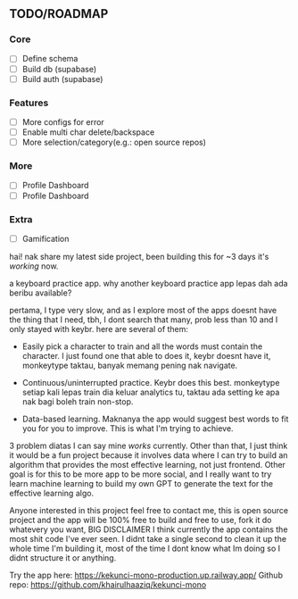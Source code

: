 # 


## TODO/ROADMAP

### Core
- [ ] Define schema
- [ ] Build db (supabase)
- [ ] Build auth (supabase)

### Features
- [ ] More configs for error
- [ ] Enable multi char delete/backspace
- [ ] More selection/category(e.g.: open source repos)

### More
- [ ] Profile Dashboard
- [ ] Profile Dashboard

### Extra
- [ ] Gamification

hai! nak share my latest side project, been building this for ~3 days it's *working* now.

a keyboard practice app. why another keyboard practice app lepas dah ada beribu available?

pertama, I type very slow, and as I explore most of the apps doesnt have the thing that I need, tbh, I dont search that many, prob less than 10 and I only stayed with keybr. here are several of them:

- Easily pick a character to train and all the words must contain the character. I just found one that able to does it, keybr doesnt have it, monkeytype taktau, banyak memang pening nak navigate.

- Continuous/uninterrupted practice. Keybr does this best. monkeytype setiap kali lepas train dia keluar analytics tu, taktau ada setting ke apa nak bagi boleh train non-stop.

- Data-based learning. Maknanya the app would suggest best words to fit you for you to improve. This is what I'm trying to achieve.

3 problem diatas I can say mine *works* currently. Other than that, I just think it would be a fun project because it involves data where I can try to build an algorithm that provides the most effective learning, not just frontend. Other goal is for this to be more app to be more social, and I really want to try learn machine learning to build my own GPT to generate the text for the effective learning algo.

Anyone interested in this project feel free to contact me, this is open source project and the app will be 100% free to build and free to use, fork it do whatevery you want, BIG DISCLAIMER I think currently the app contains the most shit code I've ever seen. I didnt take a single second to clean it up the whole time I'm building it, most of the time I dont know what Im doing so I didnt structure it or anything.

Try the app here: https://kekunci-mono-production.up.railway.app/
Github repo: https://github.com/khairulhaaziq/kekunci-mono